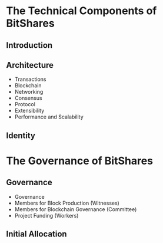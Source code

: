 # The Technical Components of BitShares

## Introduction

## Architecture
- Transactions
- Blockchain
- Networking
- Consensus
- Protocol
- Extensibility
- Performance and Scalability

## Identity

# The Governance of BitShares

## Governance
- Governance
- Members for Block Production (Witnesses)
- Members for Blockchain Governance (Committee)
- Project Funding (Workers)

## Initial Allocation
